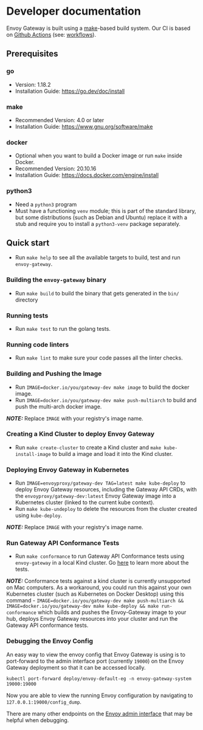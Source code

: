 # Developer documentation

Envoy Gateway is built using a [make][make]-based build system. Our CI is based on [Github Actions][gha]
(see: [workflows](.github/workflows)).

## Prerequisites

### go
* Version: 1.18.2
* Installation Guide: https://go.dev/doc/install

### make
* Recommended Version: 4.0 or later
* Installation Guide: https://www.gnu.org/software/make

### docker
* Optional when you want to build a Docker image or run `make` inside Docker.
* Recommended Version: 20.10.16
* Installation Guide: https://docs.docker.com/engine/install

### python3
* Need a `python3` program
* Must have a functioning `venv` module; this is part of the standard
  library, but some distributions (such as Debian and Ubuntu) replace
  it with a stub and require you to install a `python3-venv` package
  separately.

## Quick start
* Run `make help` to see all the available targets to build, test and run `envoy-gateway`.

### Building the `envoy-gateway` binary
* Run `make build` to build the binary that gets generated in the `bin/` directory

### Running tests
* Run `make test` to run the golang tests.

### Running code linters
* Run `make lint` to make sure your code passes all the linter checks.

### Building and Pushing the Image
* Run `IMAGE=docker.io/you/gateway-dev make image` to build the docker image.
* Run `IMAGE=docker.io/you/gateway-dev make push-multiarch` to build and push the multi-arch docker image.

**_NOTE:_**  Replace `IMAGE` with your registry's image name.

### Creating a Kind Cluster to deploy Envoy Gateway
* Run `make create-cluster` to create a Kind cluster and `make kube-install-image` to build a image and load
it into the Kind cluster.

### Deploying Envoy Gateway in Kubernetes
* Run `IMAGE=envoyproxy/gateway-dev TAG=latest make kube-deploy` to deploy Envoy Gateway resources, including the Gateway API CRDs,
with the `envoyproxy/gateway-dev:latest` Envoy Gateway image into a Kubernetes cluster (linked to the current kube context).
* Run `make kube-undeploy` to delete the resources from the cluster created using `kube-deploy`.

**_NOTE:_**  Replace `IMAGE` with your registry's image name.

### Run Gateway API Conformance Tests
* Run `make conformance` to run Gateway API Conformance tests using `envoy-gateway` in a
local Kind cluster. Go [here](https://gateway-api.sigs.k8s.io/concepts/conformance/) to learn
more about the tests.

**_NOTE:_** Conformance tests against a kind cluster is currently unsupported on Mac computers.
As a workaround, you could run this against your own Kubernetes cluster (such as Kubernetes on Docker Desktop) using this command -
`IMAGE=docker.io/you/gateway-dev make push-multiarch && IMAGE=docker.io/you/gateway-dev make kube-deploy && make run-conformance`
which builds and pushes the Envoy-Gateway image to your hub, deploys Envoy Gateway resources into your cluster
and run the Gateway API conformance tests.

### Debugging the Envoy Config
An easy way to view the envoy config that Envoy Gateway is using is to port-forward to the admin interface port (currently `19000`)
on the Envoy Gateway deployment so that it can be accessed locally.

`kubectl port-forward deploy/envoy-default-eg -n envoy-gateway-system 19000:19000`

Now you are able to view the running Envoy configuration by navigating to `127.0.0.1:19000/config_dump`.

There are many other endpoints on the [Envoy admin interface](https://www.envoyproxy.io/docs/envoy/v1.23.0/operations/admin#operations-admin-interface) that may be helpful when debugging.


[make]: https://www.gnu.org/software/make/
[gha]: https://docs.github.com/en/actions
